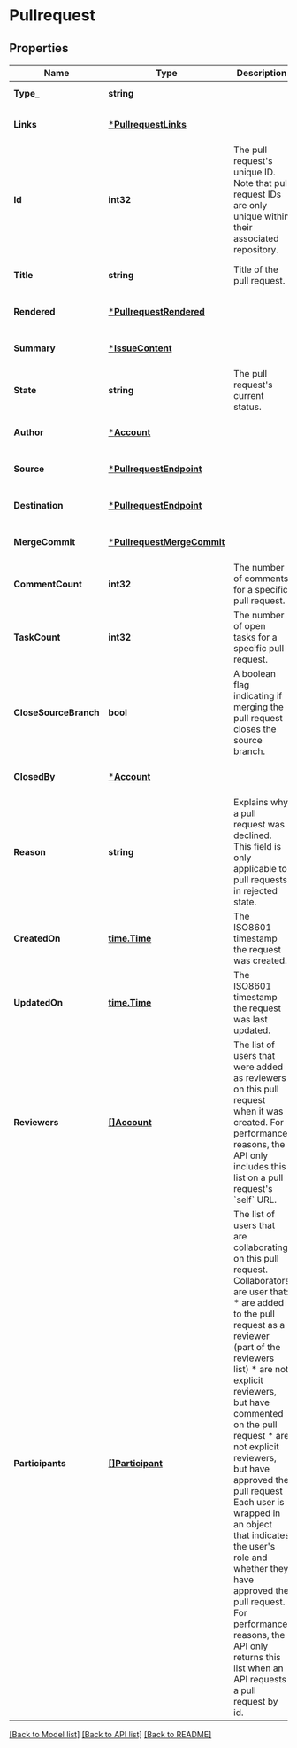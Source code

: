 # Pullrequest

## Properties
Name | Type | Description | Notes
------------ | ------------- | ------------- | -------------
**Type_** | **string** |  | [default to null]
**Links** | [***PullrequestLinks**](pullrequest_links.md) |  | [optional] [default to null]
**Id** | **int32** | The pull request&#39;s unique ID. Note that pull request IDs are only unique within their associated repository. | [optional] [default to null]
**Title** | **string** | Title of the pull request. | [optional] [default to null]
**Rendered** | [***PullrequestRendered**](pullrequest_rendered.md) |  | [optional] [default to null]
**Summary** | [***IssueContent**](issue_content.md) |  | [optional] [default to null]
**State** | **string** | The pull request&#39;s current status. | [optional] [default to null]
**Author** | [***Account**](account.md) |  | [optional] [default to null]
**Source** | [***PullrequestEndpoint**](pullrequest_endpoint.md) |  | [optional] [default to null]
**Destination** | [***PullrequestEndpoint**](pullrequest_endpoint.md) |  | [optional] [default to null]
**MergeCommit** | [***PullrequestMergeCommit**](pullrequest_merge_commit.md) |  | [optional] [default to null]
**CommentCount** | **int32** | The number of comments for a specific pull request. | [optional] [default to null]
**TaskCount** | **int32** | The number of open tasks for a specific pull request. | [optional] [default to null]
**CloseSourceBranch** | **bool** | A boolean flag indicating if merging the pull request closes the source branch. | [optional] [default to null]
**ClosedBy** | [***Account**](account.md) |  | [optional] [default to null]
**Reason** | **string** | Explains why a pull request was declined. This field is only applicable to pull requests in rejected state. | [optional] [default to null]
**CreatedOn** | [**time.Time**](time.Time.md) | The ISO8601 timestamp the request was created. | [optional] [default to null]
**UpdatedOn** | [**time.Time**](time.Time.md) | The ISO8601 timestamp the request was last updated. | [optional] [default to null]
**Reviewers** | [**[]Account**](account.md) | The list of users that were added as reviewers on this pull request when it was created. For performance reasons, the API only includes this list on a pull request&#39;s &#x60;self&#x60; URL. | [optional] [default to null]
**Participants** | [**[]Participant**](participant.md) |         The list of users that are collaborating on this pull request.         Collaborators are user that:          * are added to the pull request as a reviewer (part of the reviewers           list)         * are not explicit reviewers, but have commented on the pull request         * are not explicit reviewers, but have approved the pull request          Each user is wrapped in an object that indicates the user&#39;s role and         whether they have approved the pull request. For performance reasons,         the API only returns this list when an API requests a pull request by         id.          | [optional] [default to null]

[[Back to Model list]](../README.md#documentation-for-models) [[Back to API list]](../README.md#documentation-for-api-endpoints) [[Back to README]](../README.md)


